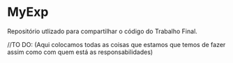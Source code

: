 # MyExp

Repositório utlizado para compartilhar o código do Trabalho Final.



//TO DO:
(Aqui colocamos todas as coisas que estamos que temos de fazer assim como com quem está as responsabilidades)

